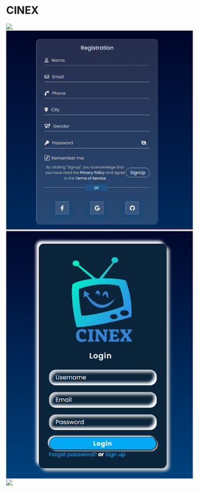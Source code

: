 # CINEX

![](https://github.com/Abhiraj-Sardar/CINEX/blob/master/Output/beforelogin.gif)
![](https://github.com/Abhiraj-Sardar/CINEX/blob/master/Output/Sign%20up.png)
![](https://github.com/Abhiraj-Sardar/CINEX/blob/master/Output/Signin.png)
![](https://github.com/Abhiraj-Sardar/CINEX/blob/master/Output/afterlogin.gif)
